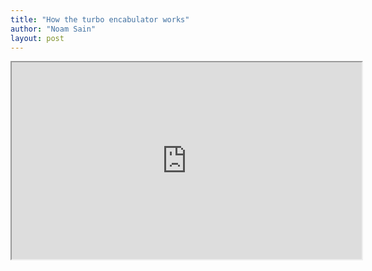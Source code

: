 ```yaml
---
title: "How the turbo encabulator works"
author: "Noam Sain"
layout: post
---
```


<iframe width="560" height="315" src="https://www.youtube.com/embed/rLDgQg6bq7o" title="Turbo Encabulator"></iframe>
